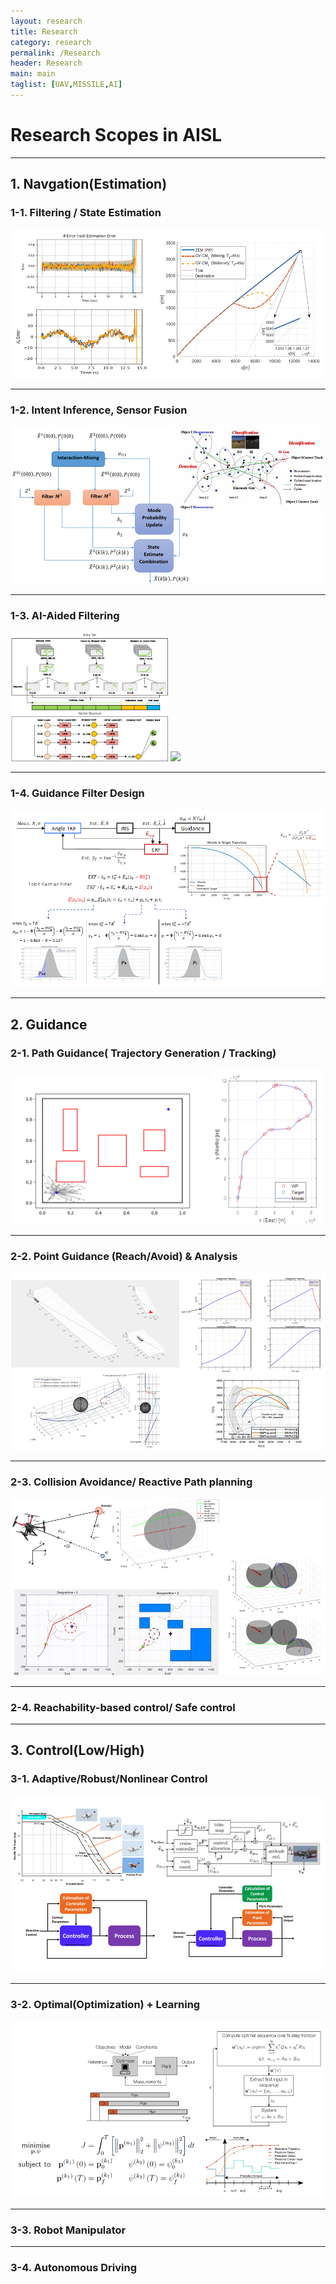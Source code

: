 ```yaml
---
layout: research
title: Research
category: research
permalink: /Research
header: Research 
main: main
taglist: [UAV,MISSILE,AI]
---
```


# Research Scopes in AISL
---

## 1. Navgation(Estimation)
### 1-1. Filtering / State Estimation
<img src="/assets/img/Research/Navigation_1.png">

---
### 1-2. Intent Inference, Sensor Fusion
<img src="/assets/img/Research/Navigation_2.png">

---
### 1-3. AI-Aided Filtering
<div class="div_img_horizontal">
<img style="width:50%;" src="/assets/img/Research/Navigation_3_1.png">
<img style="width:50%;" src="/assets/img/Research/Navigation_3_2.gif">
</div>

---
### 1-4. Guidance Filter Design
<img src="/assets/img/Research/Navigation_4.png">

---
## 2. Guidance

### 2-1. Path Guidance( Trajectory Generation / Tracking)
<div class="div_img_horizontal">
<img style="width:63%;" src="/assets/img/Research/Guidance_1_1.gif">
<img style="width:35%;" src="/assets/img/Research/Guidance_1_2.png">
</div>

---
### 2-2. Point Guidance (Reach/Avoid) & Analysis
<img src="/assets/img/Research/Guidance_2.png">

---
### 2-3. Collision Avoidance/ Reactive Path planning
<img src="/assets/img/Research/Guidance_3.png">

---
### 2-4. Reachability-based control/ Safe control

---
## 3. Control(Low/High)

### 3-1. Adaptive/Robust/Nonlinear Control
<img src="/assets/img/Research/Control_1.png">

---
### 3-2. Optimal(Optimization) + Learning
<img src="/assets/img/Research/Control_2.png">

---
### 3-3. Robot Manipulator

---
### 3-4. Autonomous Driving